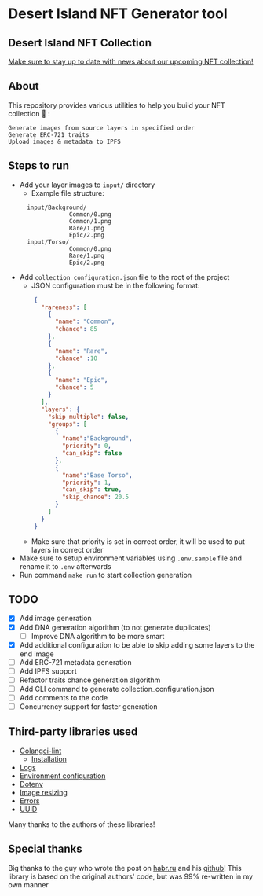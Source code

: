# Desert Island NFT Generator tool

## Desert Island NFT Collection
[Make sure to stay up to date with news about our upcoming NFT collection!](https://linktr.ee/desertislandone)

## About
This repository provides various utilities to help you build your NFT collection :rocket: :

    Generate images from source layers in specified order
    Generate ERC-721 traits
    Upload images & metadata to IPFS

## Steps to run
* Add your layer images to `input/` directory
  * Example file structure:
  ```
    input/Background/
                Common/0.png
                Common/1.png
                Rare/1.png
                Epic/2.png
    input/Torso/
                Common/0.png
                Rare/1.png
                Epic/2.png
    ```
* Add `collection_configuration.json` file to the root of the project
  * JSON configuration must be in the following format:
  ```json
      {
        "rareness": [
          {
            "name": "Common",
            "chance": 85
          },
          {
            "name": "Rare",
            "chance" :10
          },
          {
            "name": "Epic",
            "chance": 5
          }
        ],
        "layers": {
          "skip_multiple": false,
          "groups": [
            {
              "name":"Background",
              "priority": 0,
              "can_skip": false
            },
            {
              "name":"Base Torso",
              "priority": 1,
              "can_skip": true,
              "skip_chance": 20.5
            }
          ]
        }
      }
    ```
    * Make sure that priority is set in correct order, it will be used to put layers in correct order
* Make sure to setup environment variables using `.env.sample` file and rename it to `.env` afterwards
* Run command `make run` to start collection generation

## TODO
- [x] Add image generation
- [x] Add DNA generation algorithm (to not generate duplicates)
  - [ ] Improve DNA algorithm to be more smart
- [x] Add additional configuration to be able to skip adding some layers to the end image
- [ ] Add ERC-721 metadata generation
- [ ] Add IPFS support
- [ ] Refactor traits chance generation algorithm
- [ ] Add CLI command to generate collection_configuration.json
- [ ] Add comments to the code
- [ ] Concurrency support for faster generation

## Third-party libraries used
* [Golangci-lint](https://github.com/golangci/golangci-lint)
  * [Installation](https://golangci-lint.run/usage/install/#local-installation)
* [Logs](https://github.com/rs/zerolog)
* [Environment configuration](https://github.com/caarlos0/env)
* [Dotenv](https://github.com/joho/godotenv)
* [Image resizing](https://github.com/disintegration/imaging)
* [Errors](https://github.com/juju/errors)
* [UUID](https://github.com/google/uuid)

Many thanks to the authors of these libraries!

## Special thanks

Big thanks to the guy who wrote the post on [habr.ru](https://habr.com/ru/post/595723/) and his [github](https://github.com/golang-enthusiast/nft)!
This library is based on the original authors' code, but was 99% re-written in my own manner